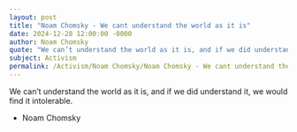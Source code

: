 ```yaml
---
layout: post
title: "Noam Chomsky - We cant understand the world as it is"
date: 2024-12-28 12:00:00 -0000
author: Noam Chomsky
quote: "We can’t understand the world as it is, and if we did understand it, we would find it intolerable."
subject: Activism
permalink: /Activism/Noam Chomsky/Noam Chomsky - We cant understand the world as it is
---
```


We can’t understand the world as it is, and if we did understand it, we would find it intolerable.

- Noam Chomsky
